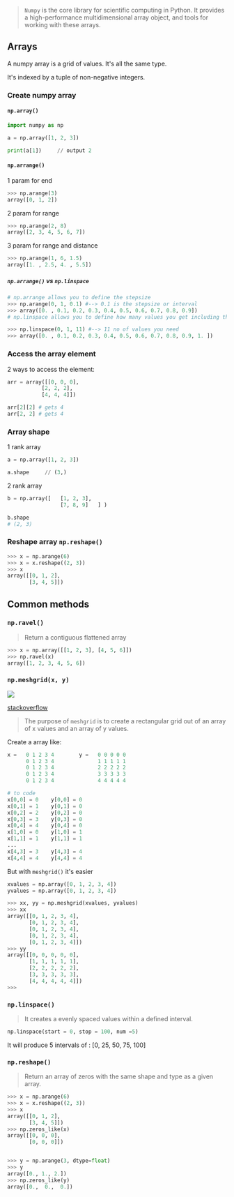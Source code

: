>`Numpy` is the core library for scientific computing in Python. It provides a high-performance multidimensional array object, and tools for working with these arrays.

## Arrays

A numpy array is a grid of values. It's all the same type.

It's indexed by a tuple of non-negative integers.

### Create numpy array

#### `np.array()`

```python
import numpy as np

a = np.array([1, 2, 3])

print(a[1])     // output 2
```

#### `np.arrange()`

1 param for end
```python
>>> np.arange(3)
array([0, 1, 2])
```

2 param for range
```python
>>> np.arange(2, 8)
array([2, 3, 4, 5, 6, 7])
```

3 param for range and distance
```python
>>> np.arange(1, 6, 1.5)
array([1. , 2.5, 4. , 5.5])
```
##### `np.arrange()` vs `np.linspace `

```python
# np.arrange allows you to define the stepsize 
>>> np.arange(0, 1, 0.1) #--> 0.1 is the stepsize or interval 
>>> array([0. , 0.1, 0.2, 0.3, 0.4, 0.5, 0.6, 0.7, 0.8, 0.9])
# np.linspace allows you to define how many values you get including the specified min and max value 

>>> np.linspace(0, 1, 11) #--> 11 no of values you need 
>>> array([0. , 0.1, 0.2, 0.3, 0.4, 0.5, 0.6, 0.7, 0.8, 0.9, 1. ])
```

### Access the array element
2 ways to access the element:
```python
arr = array([[0, 0, 0],
	       [2, 2, 2],
	       [4, 4, 4]])

arr[2][2] # gets 4
arr[2, 2] # gets 4
```

### Array shape

1 rank array
```python
a = np.array([1, 2, 3])

a.shape     // (3,)
```

2 rank array
```python
b = np.array([   [1, 2, 3],
                 [7, 8, 9]   ] )

b.shape    
# (2, 3)
```

### Reshape array  `np.reshape()`

```python
>>> x = np.arange(6)
>>> x = x.reshape((2, 3))
>>> x
array([[0, 1, 2],
       [3, 4, 5]])
```

## Common methods

### `np.ravel()`
>Return a contiguous flattened array 
```python
>>> x = np.array([[1, 2, 3], [4, 5, 6]])
>>> np.ravel(x)
array([1, 2, 3, 4, 5, 6])
```


### `np.meshgrid(x, y)`

![](images/numpy_meshgrid.png)

[stackoverflow ](https://stackoverflow.com/a/36014586)

>The purpose of `meshgrid` is to create a rectangular grid out of an array of x values and an array of y values.

Create a array like:
```python
x =   0 1 2 3 4        y =   0 0 0 0 0
      0 1 2 3 4              1 1 1 1 1
      0 1 2 3 4              2 2 2 2 2
      0 1 2 3 4              3 3 3 3 3
      0 1 2 3 4              4 4 4 4 4

# to code
x[0,0] = 0    y[0,0] = 0
x[0,1] = 1    y[0,1] = 0
x[0,2] = 2    y[0,2] = 0
x[0,3] = 3    y[0,3] = 0
x[0,4] = 4    y[0,4] = 0
x[1,0] = 0    y[1,0] = 1
x[1,1] = 1    y[1,1] = 1
...
x[4,3] = 3    y[4,3] = 4
x[4,4] = 4    y[4,4] = 4
```
But with `meshgrid()` it's easier
```python
xvalues = np.array([0, 1, 2, 3, 4])
yvalues = np.array([0, 1, 2, 3, 4])

>>> xx, yy = np.meshgrid(xvalues, yvalues)
>>> xx
array([[0, 1, 2, 3, 4],
       [0, 1, 2, 3, 4],
       [0, 1, 2, 3, 4],
       [0, 1, 2, 3, 4],
       [0, 1, 2, 3, 4]])
>>> yy
array([[0, 0, 0, 0, 0],
       [1, 1, 1, 1, 1],
       [2, 2, 2, 2, 2],
       [3, 3, 3, 3, 3],
       [4, 4, 4, 4, 4]])
>>> 
```
### `np.linspace()`

>It creates a evenly spaced values within a defined interval.

```python
np.linspace(start = 0, stop = 100, num =5)
```

It will produce 5 intervals of : [0, 25, 50, 75, 100]

### `np.reshape()`
>Return an array of zeros with the same shape and type as a given array.

```python
>>> x = np.arange(6)
>>> x = x.reshape((2, 3))
>>> x
array([[0, 1, 2],
       [3, 4, 5]])
>>> np.zeros_like(x)
array([[0, 0, 0],
       [0, 0, 0]])


>>> y = np.arange(3, dtype=float)
>>> y
array([0., 1., 2.])
>>> np.zeros_like(y)
array([0.,  0.,  0.])
```